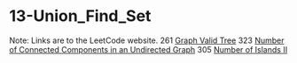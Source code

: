 # 13-Union_Find_Set
Note: Links are to the LeetCode website.
261 [Graph Valid Tree](https://leetcode.com/problems/graph-valid-tree/description/)
323 [Number of Connected Components in an Undirected Graph](https://leetcode.com/problems/number-of-connected-components-in-an-undirected-graph/description/)
305 [Number of Islands II](https://leetcode.com/problems/number-of-islands-ii/description/)
